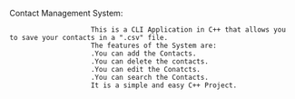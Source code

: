Contact Management System:

                        This is a CLI Application in C++ that allows you to save your contacts in a ".csv" file.
                        The features of the System are:
                        .You can add the Contacts.
                        .You can delete the contacts.
                        .You can edit the Conatcts.
                        .You can search the Contacts.
                        It is a simple and easy C++ Project. 
                        

